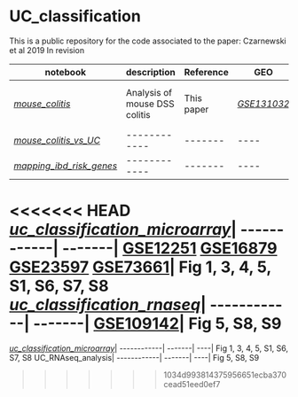 # UC_classification
This is a public repository for the code associated to the paper: Czarnewski et al 2019 In revision

notebook | description | Reference | GEO | figure  
---------| ------------| ----------| ----| ------
[*mouse_colitis*](https://czarnewski.github.io/uc_classification/docs/analysis_mouse_colitis.html) | Analysis of mouse DSS colitis | This paper | [*GSE131032*](https://www.ncbi.nlm.nih.gov/geo/query/acc.cgi?acc=GSE131032) | Fig 2a-c, S3, S4
[*mouse_colitis_vs_UC*](https://czarnewski.github.io/uc_classification/docs/mouse_colitis_vs_uc.html)| ------------| -------| ----| Fig 2d-e
[*mapping_ibd_risk_genes*](https://czarnewski.github.io/uc_classification/docs/mapping_ibd_risk_genes.html)| ------------| -------| ----| Fig S5
<<<<<<< HEAD
[*uc_classification_microarray*](https://czarnewski.github.io/uc_classification/docs/uc_classification_microarray.html)| ------------| -------| [GSE12251](https://www.ncbi.nlm.nih.gov/geo/query/acc.cgi?acc=GSE12251)
[GSE16879](https://www.ncbi.nlm.nih.gov/geo/query/acc.cgi?acc=GSE16879)
[GSE23597](https://www.ncbi.nlm.nih.gov/geo/query/acc.cgi?acc=GSE23597)
[GSE73661](https://www.ncbi.nlm.nih.gov/geo/query/acc.cgi?acc=GSE73661)| Fig 1, 3, 4, 5, S1, S6, S7, S8
[*uc_classification_rnaseq*](https://czarnewski.github.io/uc_classification/docs/uc_classification_rnaseq.html)| ------------| -------| [GSE109142](https://www.ncbi.nlm.nih.gov/geo/query/acc.cgi?acc=GSE109142)| Fig 5, S8, S9
=======
[*uc_classification_microarray*](https://czarnewski.github.io/uc_classification/docs/uc_classification_microarray.html)| ------------| -------| ----| Fig 1, 3, 4, 5, S1, S6, S7, S8
UC_RNAseq_analysis| ------------| -------| ----| Fig 5, S8, S9
>>>>>>> 1034d993814375956651ecba370cead51eed0ef7
